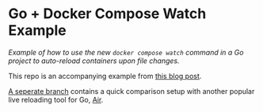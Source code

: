 # Go + Docker Compose Watch Example

_Example of how to use the new `docker compose watch` command in a Go project to auto-reload containers upon file changes._

This repo is an accompanying example from [this blog post](https://lukerogerson.medium.com/go-projects-and-docker-compose-watch-e98af8c497bf).

[A seperate branch](https://github.com/Luke-Rogerson/go-docker-compose-watch/tree/air) contains a quick comparison setup with another popular live reloading tool for Go, [Air](https://github.com/cosmtrek/air).
